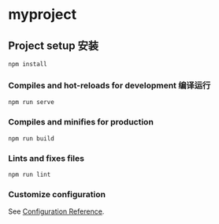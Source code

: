 # myproject

## Project setup  安装
```
npm install
```

### Compiles and hot-reloads for development   编译运行
```
npm run serve
```

### Compiles and minifies for production
```
npm run build
```

### Lints and fixes files
```
npm run lint
```

### Customize configuration
See [Configuration Reference](https://cli.vuejs.org/config/).
